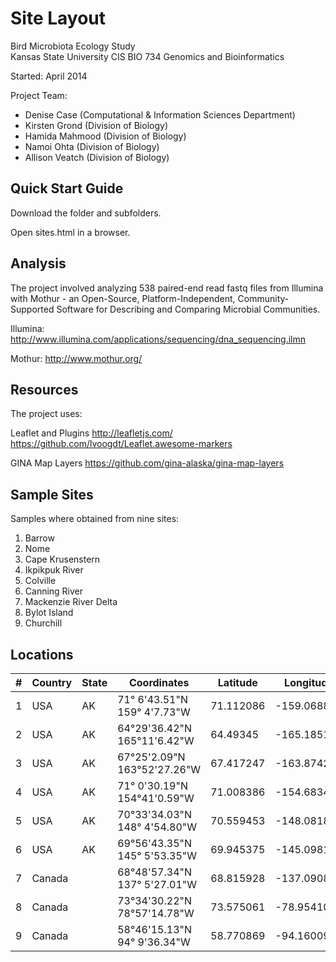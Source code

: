 ﻿Site Layout  
=========

Bird Microbiota Ecology Study   
Kansas State University 
CIS BIO 734 Genomics and Bioinformatics
              
Started:  April 2014
   
Project Team:

*  Denise Case (Computational & Information Sciences Department)
*  Kirsten Grond (Division of Biology)
*  Hamida Mahmood  (Division of Biology)
*  Namoi Ohta  (Division of Biology)
*  Allison Veatch  (Division of Biology)
   

Quick Start Guide
-----------------

Download the folder and subfolders. 
   
Open sites.html in a browser.
 
Analysis
--------
The project involved analyzing 538 paired-end read fastq files from Illumina with Mothur - 
an Open-Source, Platform-Independent, Community-Supported Software for 
Describing and Comparing Microbial Communities.
 
Illumina: http://www.illumina.com/applications/sequencing/dna_sequencing.ilmn

Mothur: http://www.mothur.org/

 
Resources
-----------------------

The project uses:

Leaflet and Plugins
http://leafletjs.com/
https://github.com/lvoogdt/Leaflet.awesome-markers

GINA Map Layers
https://github.com/gina-alaska/gina-map-layers


Sample Sites
-----------------------
Samples where obtained from nine sites:
  
1. Barrow	            
2. Nome	             
3. Cape Krusenstern	
4. Ikpikpuk River	     
5. Colville	        
6. Canning River	    
7. Mackenzie River Delta	
8. Bylot Island	        
9. Churchill	            


Locations
-----------------------

 | # | Country |     State | Coordinates                  | Latitude   | Longitude   |
 |---|---------|-----------|------------------------------|------------|-------------|
 | 1 | 	   USA |	    AK | 71° 6'43.51"N	159° 4'7.73"W |	71.112086  | -159.068814 |
 | 2 |     USA |	    AK | 64°29'36.42"N	165°11'6.42"W |	64.49345   | -165.185117 |
 | 3 |     USA |	    AK | 67°25'2.09"N	163°52'27.26"W | 67.417247 | -163.874239 |
 | 4 |     USA |	    AK | 71° 0'30.19"N	154°41'0.59"W  | 71.008386 | -154.683497 |
 | 5 |	   USA |	    AK | 70°33'34.03"N	148° 4'54.80"W | 70.559453 | -148.081889 |
 | 6 |	   USA |	    AK | 69°56'43.35"N	145° 5'53.35"W | 69.945375 | -145.098153 |
 | 7 |	Canada |	       | 68°48'57.34"N	137° 5'27.01"W | 68.815928 | -137.090836 |
 | 8 |	Canada |           | 73°34'30.22"N	 78°57'14.78"W | 73.575061 | -78.9541060 |
 | 9 |	Canada |	       | 58°46'15.13"N	 94° 9'36.34"W | 58.770869 | -94.1600940 |
 







